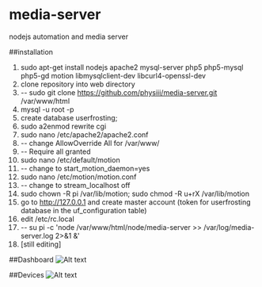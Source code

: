 # media-server
nodejs automation and media server

##installation

1. sudo apt-get install nodejs apache2 mysql-server php5 php5-mysql php5-gd motion libmysqlclient-dev libcurl4-openssl-dev
2. clone repository into web directory
2. -- sudo git clone https://github.com/physiii/media-server.git /var/www/html
2. mysql -u root -p
3. create database userfrosting;
4. sudo a2enmod rewrite cgi
5. sudo nano /etc/apache2/apache2.conf
6. -- change AllowOverride All for /var/www/
7. -- Require all granted
7. sudo nano /etc/default/motion
8. -- change to start_motion_daemon=yes
9. sudo nano /etc/motion/motion.conf
10. -- change to stream_localhost off
11. sudo chown -R pi /var/lib/motion; sudo chmod -R u+rX /var/lib/motion
12. go to http://127.0.0.1 and create master account (token for userfrosting database in the uf_configuration table)
13. edit /etc/rc.local
14. -- su pi -c 'node /var/www/html/node/media-server >> /var/log/media-server.log 2>&1 &'
13. [still editing]


##Dashboard
![Alt text](https://github.com/physiii/media-server/blob/master/screenshots/Screenshot%20from%202015-12-30%2012-35-47.png "Dashboard")

##Devices
![Alt text](https://github.com/physiii/media-server/blob/master/screenshots/Screenshot%20from%202015-12-31%2022-34-49.png "Devices")
